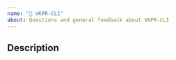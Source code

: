 ```yaml
---
name: "💬 VKPR-CLI"
about: Questions and general feedback about VKPR-CLI
---
```


## Description
<!--- Describe your issue -->